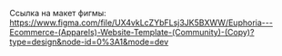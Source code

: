 Ссылка на макет фигмы: https://www.figma.com/file/UX4vkLcZYbFLsj3JK5BXWW/Euphoria---Ecommerce-(Apparels)-Website-Template-(Community)-(Copy)?type=design&node-id=0%3A1&mode=dev
